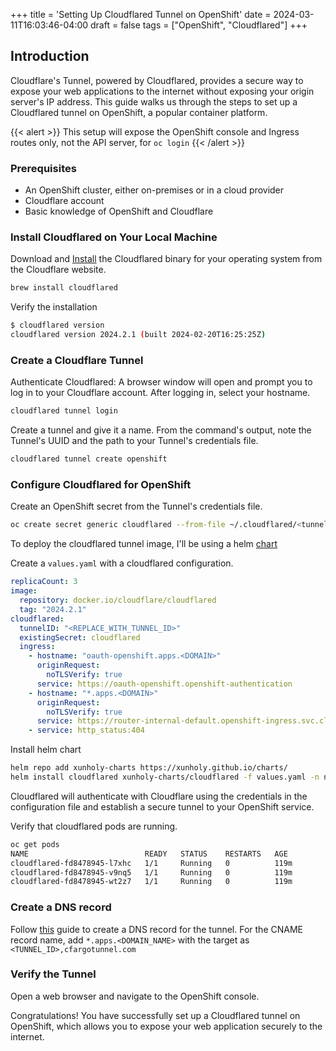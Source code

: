 +++
title = 'Setting Up Cloudflared Tunnel on OpenShift'
date = 2024-03-11T16:03:46-04:00
draft = false
tags = ["OpenShift", "Cloudflared"]
+++

## Introduction

Cloudflare's Tunnel, powered by Cloudflared, provides a secure way to expose your web applications to the internet without exposing your origin server's IP address. This guide walks us through the steps to set up a Cloudflared tunnel on OpenShift, a popular container platform.

{{< alert >}}
This setup will expose the OpenShift console and Ingress routes only, not the API server, for `oc login`
{{< /alert >}}

### Prerequisites

- An OpenShift cluster, either on-premises or in a cloud provider
- Cloudflare account
- Basic knowledge of OpenShift and Cloudflare

### Install Cloudflared on Your Local Machine

Download and [Install](https://developers.cloudflare.com/cloudflare-one/connections/connect-networks/get-started/create-local-tunnel/#1-download-and-install-cloudflared) the Cloudflared binary for your operating system from the Cloudflare website.

```bash
brew install cloudflared
```

Verify the installation

```bash
$ cloudflared version
cloudflared version 2024.2.1 (built 2024-02-20T16:25:25Z)
```

### Create a Cloudflare Tunnel

Authenticate Cloudflared: A browser window will open and prompt you to log in to your Cloudflare account. After logging in, select your hostname.

```bash
cloudflared tunnel login
```

Create a tunnel and give it a name. From the command's output, note the Tunnel's UUID and the path to your Tunnel's credentials file.

```bash
cloudflared tunnel create openshift
```

### Configure Cloudflared for OpenShift

Create an OpenShift secret from the Tunnel's credentials file.

```bash
oc create secret generic cloudflared --from-file ~/.cloudflared/<tunnel_id>.json
```

To deploy the cloudflared tunnel image, I'll be using a helm [chart](https://github.com/xUnholy/charts)

Create a `values.yaml` with a cloudflared configuration.

```yaml
replicaCount: 3
image:
  repository: docker.io/cloudflare/cloudflared
  tag: "2024.2.1"
cloudflared:
  tunnelID: "<REPLACE_WITH_TUNNEL_ID>"
  existingSecret: cloudflared
  ingress:
    - hostname: "oauth-openshift.apps.<DOMAIN>"
      originRequest:
        noTLSVerify: true
      service: https://oauth-openshift.openshift-authentication
    - hostname: "*.apps.<DOMAIN>"
      originRequest:
        noTLSVerify: true
      service: https://router-internal-default.openshift-ingress.svc.cluster.local
    - service: http_status:404
```

Install helm chart

```bash
helm repo add xunholy-charts https://xunholy.github.io/charts/
helm install cloudflared xunholy-charts/cloudflared -f values.yaml -n networking
```

Cloudflared will authenticate with Cloudflare using the credentials in the configuration file and establish a secure tunnel to your OpenShift service.

Verify that cloudflared pods are running.

```bash
oc get pods
NAME                          READY   STATUS    RESTARTS   AGE
cloudflared-fd8478945-l7xhc   1/1     Running   0          119m
cloudflared-fd8478945-v9nq5   1/1     Running   0          119m
cloudflared-fd8478945-wt2z7   1/1     Running   0          119m
```

### Create a DNS record

Follow [this](https://developers.cloudflare.com/cloudflare-one/connections/connect-networks/routing-to-tunnel/dns/#create-a-dns-record) guide to create a DNS record for the tunnel. For the CNAME record name, add `*.apps.<DOMAIN_NAME>` with the target as `<TUNNEL_ID>,cfargotunnel.com`

### Verify the Tunnel

Open a web browser and navigate to the OpenShift console.

Congratulations! You have successfully set up a Cloudflared tunnel on OpenShift, which allows you to expose your web application securely to the internet.
